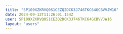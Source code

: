 ```yaml
---
title: "SP109XZKRVQ0S1CEZQ2DCK3J746TKC64GCBVVJW16"
date: 2024-09-12T11:26:01.154Z
user: SP109XZKRVQ0S1CEZQ2DCK3J746TKC64GCBVVJW16
layout: "users"
---
```

    